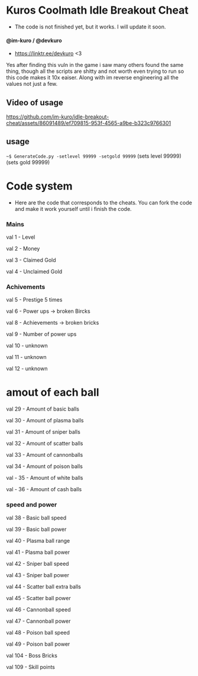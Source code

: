 
# Kuros Coolmath Idle Breakout Cheat 
- The code is not finished yet, but it works. I will update it soon.
#### @im-kuro / @devkuro
- https://linktr.ee/devkuro <3


Yes after finding this vuln in the game i saw many others found the same thing, though all the scripts
are shitty and not worth even trying to run so this code makes it 10x eaiser. Along with im reverse
engineering all the values not just a few.


## Video of usage

https://github.com/im-kuro/idle-breakout-cheat/assets/86091489/ef709815-953f-4565-a9be-b323c9766301



## usage

`~$ GenerateCode.py -setlevel 99999 -setgold 99999`
				(sets level 99999)  (sets gold 99999)




# Code system
- Here are the code that corresponds to the cheats. You can fork the code and make it work yourself until i finish the code.


### Mains
val 1 - Level

val 2 - Money

val 3 - Claimed Gold

val 4 - Unclaimed Gold

### Achivements
val 5 - Prestige 5 times

val 6 - Power ups -> broken Bircks

val 8 - Achievements -> broken bricks

val 9 - Number of power ups

val 10 - unknown

val 11 - unknown

val 12 - unknown


# amout of each ball

val 29 - Amount of basic balls

val 30 - Amount of plasma balls

val 31 - Amount of sniper balls

val 32 - Amount of scatter balls

val 33 - Amount of cannonballs

val 34 - Amount of poison balls

val - 35 - Amount of white balls

val - 36 - Amount of cash balls 

### speed and power
val 38 - Basic ball speed

val 39 - Basic ball power

val 40 - Plasma ball range

val 41 - Plasma ball power

val 42 - Sniper ball speed

val 43 - Sniper ball power

val 44 - Scatter ball extra balls

val 45 - Scatter ball power

val 46 - Cannonball speed

val 47 - Cannonball power

val 48 - Poison ball speed

val 49 - Poison ball power

val 104 - Boss Bricks

val 109 - Skill points
